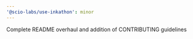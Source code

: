 ```yaml
---
'@scio-labs/use-inkathon': minor
---
```


Complete README overhaul and addition of CONTRIBUTING guidelines
